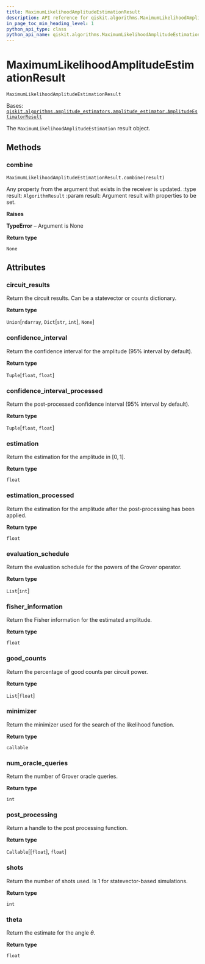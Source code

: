 ```yaml
---
title: MaximumLikelihoodAmplitudeEstimationResult
description: API reference for qiskit.algorithms.MaximumLikelihoodAmplitudeEstimationResult
in_page_toc_min_heading_level: 1
python_api_type: class
python_api_name: qiskit.algorithms.MaximumLikelihoodAmplitudeEstimationResult
---
```


# MaximumLikelihoodAmplitudeEstimationResult

<span id="qiskit.algorithms.MaximumLikelihoodAmplitudeEstimationResult" />

`MaximumLikelihoodAmplitudeEstimationResult`

Bases: [`qiskit.algorithms.amplitude_estimators.amplitude_estimator.AmplitudeEstimatorResult`](qiskit.algorithms.AmplitudeEstimatorResult "qiskit.algorithms.amplitude_estimators.amplitude_estimator.AmplitudeEstimatorResult")

The `MaximumLikelihoodAmplitudeEstimation` result object.

## Methods

### combine

<span id="qiskit.algorithms.MaximumLikelihoodAmplitudeEstimationResult.combine" />

`MaximumLikelihoodAmplitudeEstimationResult.combine(result)`

Any property from the argument that exists in the receiver is updated. :type result: `AlgorithmResult` :param result: Argument result with properties to be set.

**Raises**

**TypeError** – Argument is None

**Return type**

`None`

## Attributes

<span id="qiskit.algorithms.MaximumLikelihoodAmplitudeEstimationResult.circuit_results" />

### circuit\_results

Return the circuit results. Can be a statevector or counts dictionary.

**Return type**

`Union`\[`ndarray`, `Dict`\[`str`, `int`], `None`]

<span id="qiskit.algorithms.MaximumLikelihoodAmplitudeEstimationResult.confidence_interval" />

### confidence\_interval

Return the confidence interval for the amplitude (95% interval by default).

**Return type**

`Tuple`\[`float`, `float`]

<span id="qiskit.algorithms.MaximumLikelihoodAmplitudeEstimationResult.confidence_interval_processed" />

### confidence\_interval\_processed

Return the post-processed confidence interval (95% interval by default).

**Return type**

`Tuple`\[`float`, `float`]

<span id="qiskit.algorithms.MaximumLikelihoodAmplitudeEstimationResult.estimation" />

### estimation

Return the estimation for the amplitude in $[0, 1]$.

**Return type**

`float`

<span id="qiskit.algorithms.MaximumLikelihoodAmplitudeEstimationResult.estimation_processed" />

### estimation\_processed

Return the estimation for the amplitude after the post-processing has been applied.

**Return type**

`float`

<span id="qiskit.algorithms.MaximumLikelihoodAmplitudeEstimationResult.evaluation_schedule" />

### evaluation\_schedule

Return the evaluation schedule for the powers of the Grover operator.

**Return type**

`List`\[`int`]

<span id="qiskit.algorithms.MaximumLikelihoodAmplitudeEstimationResult.fisher_information" />

### fisher\_information

Return the Fisher information for the estimated amplitude.

**Return type**

`float`

<span id="qiskit.algorithms.MaximumLikelihoodAmplitudeEstimationResult.good_counts" />

### good\_counts

Return the percentage of good counts per circuit power.

**Return type**

`List`\[`float`]

<span id="qiskit.algorithms.MaximumLikelihoodAmplitudeEstimationResult.minimizer" />

### minimizer

Return the minimizer used for the search of the likelihood function.

**Return type**

`callable`

<span id="qiskit.algorithms.MaximumLikelihoodAmplitudeEstimationResult.num_oracle_queries" />

### num\_oracle\_queries

Return the number of Grover oracle queries.

**Return type**

`int`

<span id="qiskit.algorithms.MaximumLikelihoodAmplitudeEstimationResult.post_processing" />

### post\_processing

Return a handle to the post processing function.

**Return type**

`Callable`\[\[`float`], `float`]

<span id="qiskit.algorithms.MaximumLikelihoodAmplitudeEstimationResult.shots" />

### shots

Return the number of shots used. Is 1 for statevector-based simulations.

**Return type**

`int`

<span id="qiskit.algorithms.MaximumLikelihoodAmplitudeEstimationResult.theta" />

### theta

Return the estimate for the angle $\theta$.

**Return type**

`float`

